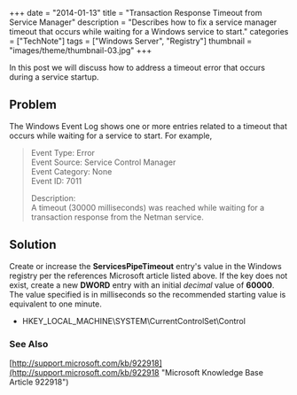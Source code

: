 +++
date = "2014-01-13"
title = "Transaction Response Timeout from Service Manager"
description = "Describes how to fix a service manager timeout that occurs while waiting for a Windows service to start."
categories = ["TechNote"]
tags = ["Windows Server", "Registry"]
thumbnail = "images/theme/thumbnail-03.jpg"
+++

In this post we will discuss how to address a timeout error that occurs during a service startup.

<!--more-->

## Problem ##

The Windows Event Log shows one or more entries related to a timeout that occurs while waiting for a service to start. For example,

> Event Type: Error <br/>
> Event Source: Service Control Manager <br/>
> Event Category: None <br/>
> Event ID: 7011 <br/>
> 
> Description: <br/>
> A timeout (30000 milliseconds) was reached while waiting for a transaction response from the Netman service. 

## Solution ##

Create or increase the **ServicesPipeTimeout** entry's value in the Windows registry per the references Microsoft article listed above. If the key does not exist, create a new **DWORD** entry with an initial *decimal* value of **60000**. The value specified is in milliseconds so the recommended starting value is equivalent to one minute.

- HKEY\_LOCAL\_MACHINE\SYSTEM\CurrentControlSet\Control

### See Also ###

[http://support.microsoft.com/kb/922918](http://support.microsoft.com/kb/922918 "Microsoft Knowledge Base Article 922918")
